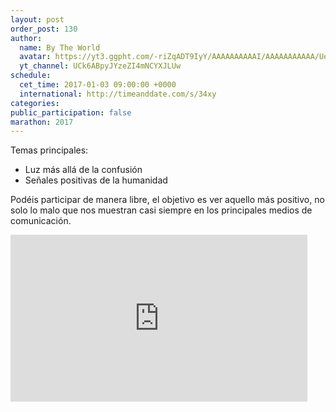 ```yaml
---
layout: post
order_post: 130
author:
  name: By The World
  avatar: https://yt3.ggpht.com/-riZqADT9IyY/AAAAAAAAAAI/AAAAAAAAAAA/Uee8b5wsx74/s88-c-k-no-mo-rj-c0xffffff/photo.jpg
  yt_channel: UCk6ABpyJYzeZI4mNCYXJLUw
schedule:
  cet_time: 2017-01-03 09:00:00 +0000
  international: http://timeanddate.com/s/34xy
categories:
public_participation: false
marathon: 2017
---
```

Temas principales:

- Luz más allá de la confusión
- Señales positivas de la humanidad

Podéis participar de manera libre, el objetivo es ver aquello más positivo,
no solo lo malo que nos muestran casi siempre en los principales medios de comunicación.

<iframe width="475" height="267" src="https://www.youtube.com/embed/UpiZ933Gw-0" frameborder="0" allowfullscreen></iframe>

